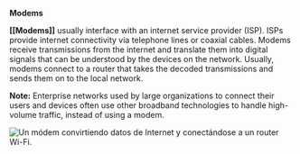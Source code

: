 **Modems**

**[[Modems]]** usually interface with an internet service provider (ISP). ISPs provide internet connectivity via telephone lines or coaxial cables. Modems receive transmissions from the internet and translate them into digital signals that can be understood by the devices on the network. Usually, modems connect to a router that takes the decoded transmissions and sends them on to the local network.

**Note:** Enterprise networks used by large organizations to connect their users and devices often use other broadband technologies to handle high-volume traffic, instead of using a modem. 

![Un módem convirtiendo datos de Internet y conectándose a un router Wi-Fi.](https://d3c33hcgiwev3.cloudfront.net/imageAssetProxy.v1/5cpm9ICmSJCX3MLFfqT6kw_a636fcf868104322ad316bc98fabc3f1_S34G002.png?expiry=1694044800000&hmac=eGm3CqxmxlU9xHeaN7mmQXQ8BkB4G07cWAUQ71FBCMU)
